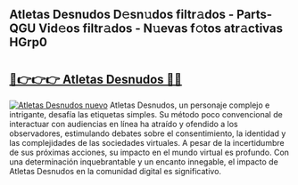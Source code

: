 ## Atletas Desnudos D𝚎sn𝚞dos filtr𝚊dos - Parts-QGU Vid𝚎os filtr𝚊dos - N𝚞evas f𝚘tos atr𝚊ctivas HGrp0

# <h2><a href="http://mbc7wd.tromn.icu/?c=Atletas+Desnudos">🔗👉👉👉 Atletas Desnudos 🔗🔗</a></h2>

[![Atletas Desnudos nuevo](https://i.imgur.com/pEAQMta.gif)](http://mbc7wd.tromn.icu/?c=Atletas+Desnudos)
Atletas Desnudos, un personaje complejo e intrigante, desafía las etiquetas simples. Su método poco convencional de interactuar con audiencias en línea ha atraído y ofendido a los observadores, estimulando debates sobre el consentimiento, la identidad y las complejidades de las sociedades virtuales. A pesar de la incertidumbre de sus próximas acciones, su impacto en el mundo virtual es profundo. Con una determinación inquebrantable y un encanto innegable, el impacto de Atletas Desnudos en la comunidad digital es significativo.
